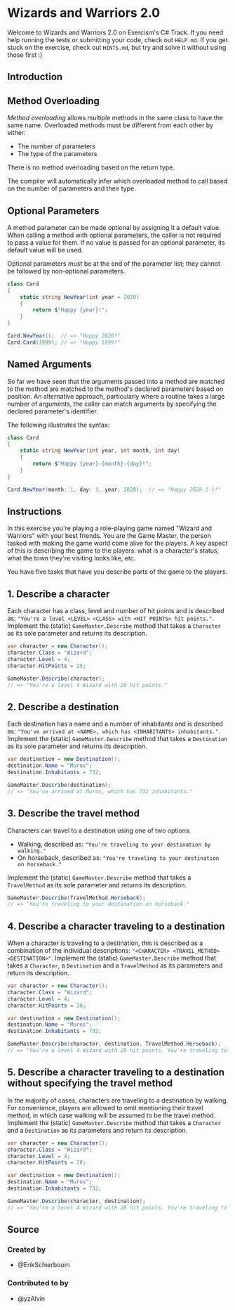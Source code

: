 # Wizards and Warriors 2.0

Welcome to Wizards and Warriors 2.0 on Exercism's C# Track.
If you need help running the tests or submitting your code, check out `HELP.md`.
If you get stuck on the exercise, check out `HINTS.md`, but try and solve it without using those first :)

## Introduction

## Method Overloading

_Method overloading_ allows multiple methods in the same class to have the same name. Overloaded methods must be different from each other by either:

- The number of parameters
- The type of the parameters

There is no method overloading based on the return type.

The compiler will automatically infer which overloaded method to call based on the number of parameters and their type.

## Optional Parameters

A method parameter can be made optional by assigning it a default value. When calling a method with optional parameters, the caller is not required to pass a value for them. If no value is passed for an optional parameter, its default value will be used.

Optional parameters _must_ be at the end of the parameter list; they cannot be followed by non-optional parameters.

```csharp
class Card
{
    static string NewYear(int year = 2020)
    {
        return $"Happy {year}!";
    }
}

Card.NewYear();  // => "Happy 2020!"
Card.Card(1999); // => "Happy 1999!"
```

## Named Arguments

So far we have seen that the arguments passed into a method are matched to the method are matched to the method's declared parameters based on position. 
An alternative approach, particularly where a routine takes a large number of arguments, the caller can match arguments by specifying the declared parameter's 
identifier.

The following illustrates the syntax:

```csharp
class Card
{
    static string NewYear(int year, int month, int day)
    {
        return $"Happy {year}-{month}-{day}!";
    }
}

Card.NewYear(month: 1, day: 1, year: 2020);  // => "Happy 2020-1-1!"
```

## Instructions

In this exercise you're playing a role-playing game named "Wizard and Warriors" with your best friends. You are the Game Master, the person tasked with making 
the game world come alive for the players. A key aspect of this is describing the game to the players: 
what is a character's status, what the town they're visiting looks like, etc.

You have five tasks that have you describe parts of the game to the players.

## 1. Describe a character

Each character has a class, level and number of hit points and is described as: `"You're a level <LEVEL> <CLASS> with <HIT_POINTS> hit points."`. 
Implement the (static) `GameMaster.Describe` method that takes a `Character` as its sole parameter and returns its description.

```csharp
var character = new Character();
character.Class = "Wizard";
character.Level = 4;
character.HitPoints = 28;

GameMaster.Describe(character);
// => "You're a level 4 Wizard with 28 hit points."
```

## 2. Describe a destination

Each destination has a name and a number of inhabitants and is described as: `"You've arrived at <NAME>, which has <INHABITANTS> inhabitants."`. Implement the (static) `GameMaster.Describe` method that takes a `Destination` as its sole parameter and returns its description.

```csharp
var destination = new Destination();
destination.Name = "Muros";
destination.Inhabitants = 732;

GameMaster.Describe(destination);
// => "You've arrived at Muros, which has 732 inhabitants."
```

## 3. Describe the travel method

Characters can travel to a destination using one of two options:

- Walking, described as: `"You're traveling to your destination by walking."`
- On horseback, described as: `"You're traveling to your destination on horseback."`

Implement the (static) `GameMaster.Describe` method that takes a `TravelMethod` as its sole parameter and returns its description.

```csharp
GameMaster.Describe(TravelMethod.Horseback);
// => "You're traveling to your destination on horseback."
```

## 4. Describe a character traveling to a destination

When a character is traveling to a destination, this is described as a combination of the individual descriptions: `"<CHARACTER> <TRAVEL_METHOD> <DESTINATION>"`. Implement the (static) `GameMaster.Describe` method that takes a `Character`, a `Destination` and a `TravelMethod` as its parameters and return its description.

```csharp
var character = new Character();
character.Class = "Wizard";
character.Level = 4;
character.HitPoints = 28;

var destination = new Destination();
destination.Name = "Muros";
destination.Inhabitants = 732;

GameMaster.Describe(character, destination, TravelMethod.Horseback);
// => "You're a level 4 Wizard with 28 hit points. You're traveling to your destination on horseback. You've arrived at Muros, which has 732 inhabitants."
```

## 5. Describe a character traveling to a destination without specifying the travel method

In the majority of cases, characters are traveling to a destination by walking. For convenience, 
players are allowed to omit mentioning their travel method, in which case walking will be assumed to be the travel method. 
Implement the (static) `GameMaster.Describe` method that takes a `Character` and a `Destination` as its parameters and return its description.

```csharp
var character = new Character();
character.Class = "Wizard";
character.Level = 4;
character.HitPoints = 28;

var destination = new Destination();
destination.Name = "Muros";
destination.Inhabitants = 732;

GameMaster.Describe(character, destination);
// => "You're a level 4 Wizard with 28 hit points. You're traveling to your destination by walking. You've arrived at Muros, which has 732 inhabitants."
```

## Source

### Created by

- @ErikSchierboom

### Contributed to by

- @yzAlvin